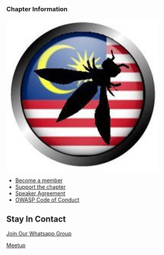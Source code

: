 ### Chapter Information

![OWASP Kuala Lumpur Chapter](owaspmy.jpeg
"OWASP Kuala Lumpur Chapter")


* [Become a member](https://owasp.org/membership/)
* [Support the chapter](https://owasp.org/donate/)
* [Speaker Agreement](https://owasp.org/www-policy/legal/speaker-agreement)
* [OWASP Code of Conduct](https://owasp.org/www-policy/operational/code-of-conduct)

## Stay In Contact

[Join Our Whatsapp Group](https://chat.whatsapp.com/KAdpus4R0pb895ulC2jo8p)<br>

[Meetup](https://www.meetup.com/owasp-kuala-lumpur/)<br>
